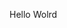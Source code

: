 Hello Wolrd






















































































































